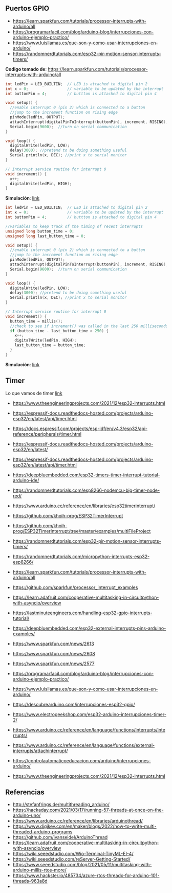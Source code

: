 


## Puertos GPIO

* https://learn.sparkfun.com/tutorials/processor-interrupts-with-arduino/all
* https://programarfacil.com/blog/arduino-blog/interrupciones-con-arduino-ejemplo-practico/
* https://www.luisllamas.es/que-son-y-como-usar-interrupciones-en-arduino/
* https://randomnerdtutorials.com/esp32-pir-motion-sensor-interrupts-timers/

**Codigo tomado de**: https://learn.sparkfun.com/tutorials/processor-interrupts-with-arduino/all



```ino
int ledPin = LED_BUILTIN;  // LED is attached to digital pin 2
int x = 0;                 // variable to be updated by the interrupt
int buttonPin = 4;         // buttton is attached to digital pin 4

void setup() {
  //enable interrupt 0 (pin 2) which is connected to a button
  //jump to the increment function on rising edge
  pinMode(ledPin, OUTPUT);
  attachInterrupt(digitalPinToInterrupt(buttonPin), increment, RISING);
  Serial.begin(9600);  //turn on serial communication
}

void loop() {
  digitalWrite(ledPin, LOW);
  delay(3000); //pretend to be doing something useful
  Serial.println(x, DEC); //print x to serial monitor
}

// Interrupt service routine for interrupt 0
void increment() {
  x++;
  digitalWrite(ledPin, HIGH);
}
```

**Simulación**: [link](https://wokwi.com/projects/376220446820566017)


```ino
int ledPin = LED_BUILTIN;  // LED is attached to digital pin 2
int x = 0;                 // variable to be updated by the interrupt
int buttonPin = 4;         // buttton is attached to digital pin 4

//variables to keep track of the timing of recent interrupts
unsigned long button_time = 0;  
unsigned long last_button_time = 0; 

void setup() {
  //enable interrupt 0 (pin 2) which is connected to a button
  //jump to the increment function on rising edge
  pinMode(ledPin, OUTPUT);
  attachInterrupt(digitalPinToInterrupt(buttonPin), increment, RISING);
  Serial.begin(9600);  //turn on serial communication
}

void loop() {
  digitalWrite(ledPin, LOW);
  delay(3000); //pretend to be doing something useful
  Serial.println(x, DEC); //print x to serial monitor
}

// Interrupt service routine for interrupt 0
void increment() {
  button_time = millis();
  //check to see if increment() was called in the last 250 milliseconds
  if (button_time - last_button_time > 250) {
    x++;
    digitalWrite(ledPin, HIGH);
    last_button_time = button_time;
  }
}
```

**Simulación**: [link](https://wokwi.com/projects/376222724903465985)



## Timer

Lo que vamos de timer [link](https://wokwi.com/projects/376235742395502593)


* https://www.theengineeringprojects.com/2021/12/esp32-interrupts.html
* https://espressif-docs.readthedocs-hosted.com/projects/arduino-esp32/en/latest/api/timer.html
* https://docs.espressif.com/projects/esp-idf/en/v4.3/esp32/api-reference/peripherals/timer.html
* https://espressif-docs.readthedocs-hosted.com/projects/arduino-esp32/en/latest/
* https://espressif-docs.readthedocs-hosted.com/projects/arduino-esp32/en/latest/api/timer.html
* https://deepbluembedded.com/esp32-timers-timer-interrupt-tutorial-arduino-ide/
* https://randomnerdtutorials.com/esp8266-nodemcu-big-timer-node-red/
* https://www.arduino.cc/reference/en/libraries/esp32timerinterrupt/
* https://github.com/khoih-prog/ESP32TimerInterrupt
* https://github.com/khoih-prog/ESP32TimerInterrupt/tree/master/examples/multiFileProject

* https://randomnerdtutorials.com/esp32-pir-motion-sensor-interrupts-timers/
* https://randomnerdtutorials.com/micropython-interrupts-esp32-esp8266/
* https://learn.sparkfun.com/tutorials/processor-interrupts-with-arduino/all
* https://github.com/sparkfun/processor_interrupt_examples
* https://learn.adafruit.com/cooperative-multitasking-in-circuitpython-with-asyncio/overview
* https://lastminuteengineers.com/handling-esp32-gpio-interrupts-tutorial/
* https://deepbluembedded.com/esp32-external-interrupts-pins-arduino-examples/
* https://www.sparkfun.com/news/2613
* https://www.sparkfun.com/news/2608
* https://www.sparkfun.com/news/2577
* https://programarfacil.com/blog/arduino-blog/interrupciones-con-arduino-ejemplo-practico/
* https://www.luisllamas.es/que-son-y-como-usar-interrupciones-en-arduino/
* https://descubrearduino.com/interrupciones-esp32-gpio/
* https://www.electrogeekshop.com/esp32-arduino-interrupciones-timer-2/
* https://www.arduino.cc/reference/en/language/functions/interrupts/interrupts/
* https://www.arduino.cc/reference/en/language/functions/external-interrupts/attachinterrupt/
* https://controlautomaticoeducacion.com/arduino/interrupciones-arduino/
* https://www.theengineeringprojects.com/2021/12/esp32-interrupts.html

## Referencias

* http://stefanfrings.de/multithreading_arduino/
* https://hackaday.com/2021/03/17/running-57-threads-at-once-on-the-arduino-uno/
* https://www.arduino.cc/reference/en/libraries/arduinothread/
* https://www.digikey.com/en/maker/blogs/2022/how-to-write-multi-threaded-arduino-programs
* https://github.com/ivanseidel/ArduinoThread
* https://learn.adafruit.com/cooperative-multitasking-in-circuitpython-with-asyncio/overview
* https://wiki.seeedstudio.com/Wio-Terminal-TinyML-EI-4/
* https://wiki.seeedstudio.com/reServer-Getting-Started/
* https://www.seeedstudio.com/blog/2021/05/11/multitasking-with-arduino-millis-rtos-more/
* https://www.hackster.io/485734/azure-rtos-threadx-for-arduino-101-threads-963a8d
* 